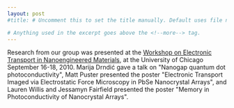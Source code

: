```yaml
---
layout: post
#title: # Uncomment this to set the title manually. Default uses file name.

# Anything used in the excerpt goes above the <!--more--> tag.
---
```

Research from our group was presented at the [Workshop on Electronic Transport in Nanoengineered Materials](http://mrsec.uchicago.edu/transport_workshop/), at the University of Chicago September 16-18, 2010. 
Marija Drndić gave a talk on "Nanogap quantum dot photoconductivity", Matt Puster presented the poster "Electronic Transport Imaged via Electrostatic Force Microscopy in PbSe Nanocrystal Arrays", and Lauren Willis and Jessamyn Fairfield presented the poster "Memory in Photoconductivity of Nanocrystal Arrays".

<!--more-->
